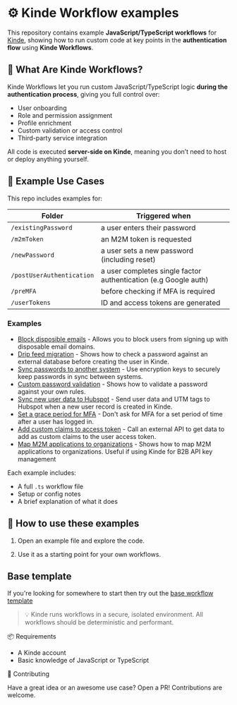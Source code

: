 # ⚙️ Kinde Workflow examples

This repository contains example **JavaScript/TypeScript workflows** for [Kinde](https://kinde.com), showing how to run custom code at key points in the **authentication flow** using **Kinde Workflows**.

## 🧠 What Are Kinde Workflows?

Kinde Workflows let you run custom JavaScript/TypeScript logic **during the authentication process**, giving you full control over:

- User onboarding
- Role and permission assignment
- Profile enrichment
- Custom validation or access control
- Third-party service integration

All code is executed **server-side on Kinde**, meaning you don’t need to host or deploy anything yourself.

## 🧪 Example Use Cases

This repo includes examples for:

| Folder | Triggered when |
| --- | --- |
| `/existingPassword` | a user enters their password |
| `/m2mToken` | an M2M token is requested |
| `/newPassword` | a user sets a new password (including reset) |
| `/postUserAuthentication` | a user completes single factor authentication (e.g Google auth) |
| `/preMFA` | before checking if MFA is required |
| `/userTokens` | ID and access tokens are generated |

### Examples

- [Block disposible emails](https://github.com/kinde-starter-kits/workflow-examples/blob/main/preUserRegistration/blockDisposableEmails.ts) - Allows you to block users from signing up with disposable email domains.
- [Drip feed migration](https://github.com/kinde-starter-kits/workflow-examples/blob/main/existingPassword/dripFeedMigrationWorkflow.ts) - Shows how to check a password against an external database before creating the user in Kinde.
- [Sync passwords to another system](https://github.com/kinde-starter-kits/workflow-examples/blob/main/newPassword/securelySyncPasswordWorkflow.ts) - Use encryption keys to securely keep passwords in sync between systems.
- [Custom password validation](https://github.com/kinde-starter-kits/workflow-examples/blob/main/newPassword/customPasswordValidationWorkflow.ts) - Shows how to validate a password against your own rules.
- [Sync new user data to Hubspot](https://github.com/kinde-starter-kits/workflow-examples/blob/main/postUserAuthentication/syncNewUserToHubspotWorkflow.ts) - Send user data and UTM tags to Hubspot when a new user record is created in Kinde.
- [Set a grace period for MFA](https://github.com/kinde-starter-kits/workflow-examples/blob/main/preMFA/gracePeriodWorkflow.ts) - Don't ask for MFA for a set period of time after a user has logged in.
- [Add custom claims to access token](https://github.com/kinde-starter-kits/workflow-examples/blob/main/userTokens/customClaimsAccessTokenWorkflow.ts) - Call an external API to get data to add as custom claims to the user access token.
- [Map M2M applications to organizations](https://github.com/kinde-starter-kits/workflow-examples/blob/main/m2mToken/mapOrgToM2MApplicationWorkflow.ts) - Shows how to map M2M applications to organizations. Useful if using Kinde for B2B API key management

Each example includes:

- A full `.ts` workflow file
- Setup or config notes
- A brief explanation of what it does

## 🔧 How to use these examples

1. Open an example file and explore the code.

2. Use it as a starting point for your own workflows.

## Base template

If you're looking for somewhere to start then try out the [base workflow template](https://github.com/kinde-starter-kits/workflow-base-template)

> 💡 Kinde runs workflows in a secure, isolated environment. All workflows should be deterministic and performant.

📦 Requirements

- A Kinde account
- Basic knowledge of JavaScript or TypeScript

🤝 Contributing

Have a great idea or an awesome use case? Open a PR! Contributions are welcome.
